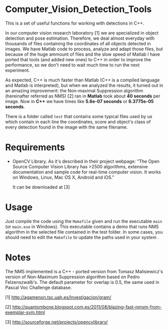 Computer_Vision_Detection_Tools
===============================

This is a set of useful functions for working with detections in C++.

In our computer vision research laboratory [1] we are specialized in object detection and pose estimation. Therefore, we deal almost everyday with thousands of files containing the coordinates of all objects detected in images. We have Matlab code to process, analyze and adapt those files, but because of the huge ammount of files and the slow speed of Matlab I have ported that tools (and added new ones) to C++ in order to improve the performance, so we don't need to wait much time to run the next experiment.

As expected, C++ is much faster than Matlab (C++ is a compiled language and Matlab is interpreted), but when we analyzed the results, it turned out in an amazing improvement: the Non-maximal Suppression algorithm (hereinafter referred as NMS) [2] ran in **Matlab** took about **40 seconds** per image. Now in **C++** we have times like **5.6e-07 seconds** or **6.3775e-05 seconds**.

There is a folder called `test` that contains some typical files used by us which contain in each line the coordinates, score and object's class of every detection found in the image with the same filename.

Requirements
============

* OpenCV Library. 
    As it's described in their project webpage: "The Open Source Computer Vision Library has >2500 algorithms,            extensive documentation and sample code for real-time computer vision. It works on Windows, Linux, Mac OS X,          Android and iOS."

    It can be downloaded at [3]

Usage
=====

Just compile the code using the `Makefile` given and run the executable `main` (or `main.exe` in Windows). This executable contains a demo that runs NMS algorithm in the selected file contained in the test folder.
In some cases, you should need to edit the `Makefile` to update the paths used in your system .

Notes
=====
The NMS implemented is a C++ - ported version from Tomasz Malisiewicz's version of Non-Maximum Suppression algorithm based on Pedro Felzenszwalb's.
The default parameter for overlap is 0.5, the same used in Pascal Voc Challenge database.

[1] http://agamenon.tsc.uah.es/Investigacion/gram/

[2] http://quantombone.blogspot.com.es/2011/08/blazing-fast-nmsm-from-exemplar-svm.html

[3] http://sourceforge.net/projects/opencvlibrary/


